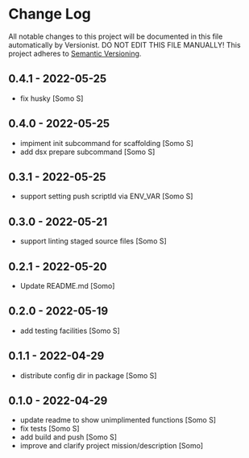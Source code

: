 # Change Log

All notable changes to this project will be documented in this file
automatically by Versionist. DO NOT EDIT THIS FILE MANUALLY!
This project adheres to [Semantic Versioning](http://semver.org/).

## 0.4.1 - 2022-05-25

* fix husky [Somo S]

## 0.4.0 - 2022-05-25

* impiment init subcommand for scaffolding [Somo S]
* add dsx prepare subcommand [Somo S]

## 0.3.1 - 2022-05-25

* support setting push scriptId via ENV_VAR [Somo S]

## 0.3.0 - 2022-05-21

* support linting staged source files [Somo S]

## 0.2.1 - 2022-05-20

* Update README.md [Somo]

## 0.2.0 - 2022-05-19

* add testing facilities [Somo S]

## 0.1.1 - 2022-04-29

* distribute config dir in package [Somo S]

## 0.1.0 - 2022-04-29

* update readme to show unimplimented functions [Somo S]
* fix tests [Somo S]
* add build and push [Somo S]
* improve and clarify project mission/description [Somo]
